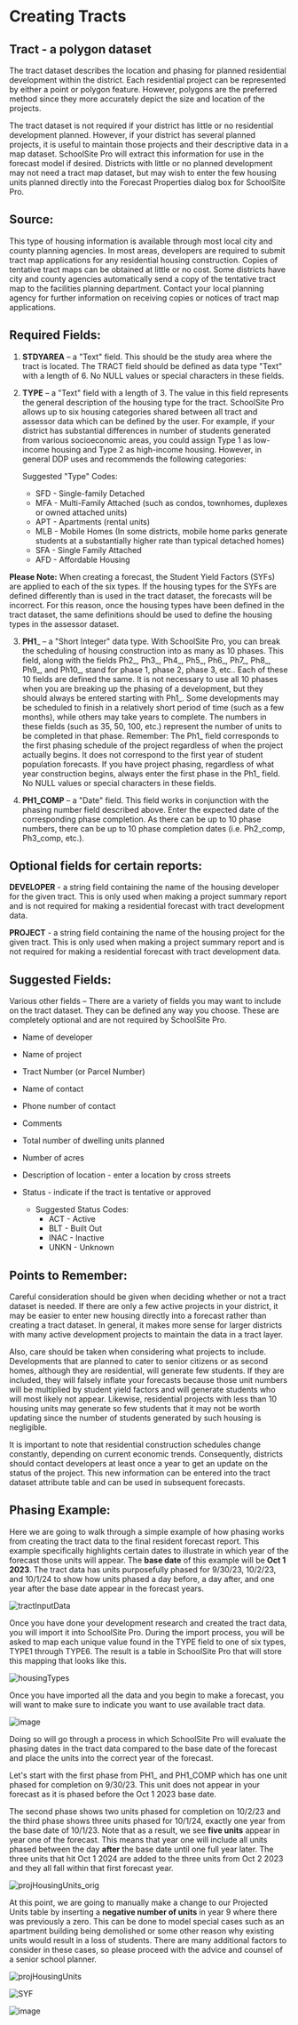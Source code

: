 # Creating Tracts
## Tract - a polygon dataset
The tract dataset describes the location and phasing for planned residential development within the district. Each residential project can be represented by either a point or polygon feature. However, polygons are the preferred method since they more accurately depict the size and location of the projects.  

 

The tract dataset is not required if your district has little or no residential development planned. However, if your district has several planned projects, it is useful to maintain those projects and their descriptive data in a map dataset. SchoolSite Pro will extract this information for use in the forecast model if desired. Districts with little or no planned development may not need a tract map dataset, but may wish to enter the few housing units planned directly into the Forecast Properties dialog box for SchoolSite Pro.  

## Source:
This type of housing information is available through most local city and county planning agencies.  In most areas, developers are required to submit tract map applications for any residential housing construction.  Copies of tentative tract maps can be obtained at little or no cost.  Some districts have city and county agencies automatically send a copy of the tentative tract map to the facilities planning department.  Contact your local planning agency for further information on receiving copies or notices of tract map applications.

## Required Fields:
1. **STDYAREA** – a "Text" field.  This should be the study area where the tract is located. The TRACT field should be defined as data type "Text" with a length of 6. No NULL values or special characters in these fields.

2. **TYPE** – a "Text" field with a length of  3.  The value in this field represents the general description of the housing type for the tract. SchoolSite Pro allows up to six housing categories shared between all tract and assessor data which can be defined by the user. For example, if your district has substantial differences in number of students generated from various socioeconomic areas, you could assign Type 1 as low-income housing and Type 2 as high-income housing. However, in general DDP uses and recommends the following categories:  

   Suggested "Type" Codes:
   * SFD - Single-family Detached
   * MFA - Multi-Family Attached (such as condos, townhomes, duplexes or owned attached units)
   * APT - Apartments (rental units)
   * MLB - Mobile Homes (In some districts, mobile home parks generate students at a substantially higher rate than typical detached homes)
   * SFA - Single Family Attached
   * AFD - Affordable Housing

**Please Note:** When creating a forecast, the Student Yield Factors (SYFs) are applied to each of the six types. If the housing types for the SYFs are defined differently than is used in the tract dataset, the forecasts will be incorrect.  For this reason, once the housing types have been defined in the tract dataset, the same definitions should be used to define the housing types in the assessor dataset.  

 

3. __PH1___ – a "Short Integer" data type. With SchoolSite Pro, you can break the scheduling of housing construction into as many as 10 phases.  This field, along with the fields Ph2_, Ph3_, Ph4_, Ph5_, Ph6_, Ph7_, Ph8_, Ph9_, and Ph10_, stand for phase 1, phase 2, phase 3, etc..  Each of these 10 fields are defined the same.  It is not necessary to use all 10 phases when you are breaking up the phasing of a development, but they should always be entered starting with Ph1_.  Some developments may be scheduled to finish in a relatively short period of time (such as a few months), while others may take years to complete.  The numbers in these fields (such as 35, 50, 100, etc.) represent the number of units to be completed in that phase. Remember: The Ph1_ field corresponds to the first phasing schedule of the project regardless of when the project actually begins. It does not correspond to the first year of student population forecasts. If you have project phasing, regardless of what year construction begins, always enter the first phase in the Ph1_ field. No NULL values or special characters in these fields.

4. **PH1_COMP** – a "Date" field.  This field works in conjunction with the phasing number field described above.  Enter the expected date of the corresponding phase completion.  As there can be up to 10 phase numbers, there can be up to 10 phase completion dates (i.e. Ph2_comp, Ph3_comp, etc.).

## Optional fields for certain reports:
**DEVELOPER** - a string field containing the name of the housing developer for the given tract. This is only used when making a project summary report and is not required for making a residential forecast with tract development data.

**PROJECT** - a string field containing the name of the housing project for the given tract. This is only used when making a project summary report and is not required for making a residential forecast with tract development data.

## Suggested Fields:
Various other fields – There are a variety of fields you may want to include on the tract dataset.  They can be defined any way you choose.  These are completely optional and are not required by SchoolSite Pro.  

* Name of developer

* Name of project

* Tract Number (or Parcel Number)

* Name of contact

* Phone number of contact

* Comments

* Total number of dwelling units planned

* Number of acres

* Description of location - enter a location by cross streets

* Status - indicate if the tract is tentative or approved
  * Suggested Status Codes:
    * ACT - Active
    * BLT - Built Out
    * INAC - Inactive
    * UNKN - Unknown

## Points to Remember:
Careful consideration should be given when deciding whether or not a tract dataset is needed. If there are only a few active projects in your district, it may be easier to enter new housing directly into a forecast rather than creating a tract dataset. In general, it makes more sense for larger districts with many active development projects to maintain the data in a tract layer.

 

Also, care should be taken when considering what projects to include.  Developments that are planned to cater to senior citizens or as second homes, although they are residential, will generate few students.  If they are included, they will falsely inflate your forecasts because those unit numbers will be multiplied by student yield factors and will generate students who will most likely not appear.  Likewise, residential projects with less than 10 housing units may generate so few students that it may not be worth updating since the number of students generated by such housing is negligible.

 

It is important to note that residential construction schedules change constantly, depending on current economic trends. Consequently, districts should contact developers at least once a year to get an update on the status of the project.  This new information can be entered into the tract dataset attribute table and can be used in subsequent forecasts.

## Phasing Example:
Here we are going to walk through a simple example of how phasing works from creating the tract data to the final resident forecast report. This example specifically highlights certain dates to illustrate in which year of the forecast those units will appear. The **base date** of this example will be **Oct 1 2023**. The tract data has units purposefully phased for 9/30/23, 10/2/23, and 10/1/24 to show how units phased a day before, a day after, and one year after the base date appear in the forecast years.

![tractInputData](https://github.com/dbutz/SchoolSite-Pro-Docs/assets/5185948/ad9f320f-d0d0-4fbf-a6f1-37d962102dd9)

Once you have done your development research and created the tract data, you will import it into SchoolSite Pro. During the import process, you will be asked to map each unique value found in the TYPE field to one of six types, TYPE1 through TYPE6. The result is a table in SchoolSite Pro that will store this mapping that looks like this.

![housingTypes](https://github.com/dbutz/SchoolSite-Pro-Docs/assets/5185948/86a19422-39a3-46e4-811e-a39c2d768f1d)

Once you have imported all the data and you begin to make a forecast, you will want to make sure to indicate you want to use available tract data.

![image](https://github.com/dbutz/SchoolSite-Pro-Docs/assets/5185948/395c1194-0572-43ed-a4ed-fc54180b9c71)

Doing so will go through a process in which SchoolSite Pro will evaluate the phasing dates in the tract data compared to the base date of the forecast and place the units into the correct year of the forecast. 

Let's start with the first phase from PH1_ and PH1_COMP which has one unit phased for completion on 9/30/23. This unit does not appear in your forecast as it is phased before the Oct 1 2023 base date.

The second phase shows two units phased for completion on 10/2/23 and the third phase shows three units phased for 10/1/24, exactly one year from the base date of 10/1/23. Note that as a result, we see **five units** appear in year one of the forecast. This means that year one will include all units phased between the day **after** the base date until one full year later. The three units that hit Oct 1 2024 are added to the three units from Oct 2 2023 and they all fall within that first forecast year.

![projHousingUnits_orig](https://github.com/dbutz/SchoolSite-Pro-Docs/assets/5185948/72ba2d1c-6502-4afa-b6ee-df5236c69c28)

At this point, we are going to manually make a change to our Projected Units table by inserting a **negative number of units** in year 9 where there was previously a zero. This can be done to model special cases such as an apartment building being demolished or some other reason why existing units would result in a loss of students. There are many additional factors to consider in these cases, so please proceed with the advice and counsel of a senior school planner.

![projHousingUnits](https://github.com/dbutz/SchoolSite-Pro-Docs/assets/5185948/9ad7d6ab-85b1-4995-b292-33b50e5e3f4a)

![SYF](https://github.com/dbutz/SchoolSite-Pro-Docs/assets/5185948/137306ed-ea9a-4d0a-9e3c-3e3c77de4177)


![image](https://github.com/dbutz/SchoolSite-Pro-Docs/assets/5185948/635857f2-8d5e-4dd5-a130-47596f0ed1ba)

